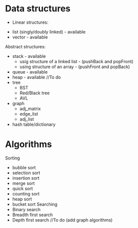 # Data structures
- Linear structures:
* list (singly/doubly linked) - available
* vector - available

Abstract structures:
* stack - available
  * usig structure of a linked list - (pushBack and popFront)
  * using structure of an array - (pushFront and popBack)
* queue - available
* heap - available
//To do
* tree
  * BST
  * Red/Black tree
  * AVL
* graph 
  * adj_matrix
  * edge_list
  * adj_list
* hash table/dictionary
# Algorithms
Sorting
* bubble sort
* selection sort
* insertion sort
* merge sort
* quick sort 
* counting sort
* heap sort
* bucket sort
Searching
* Binary search
* Breadth first search
* Depth first search
//To do
(add graph algorithms)
